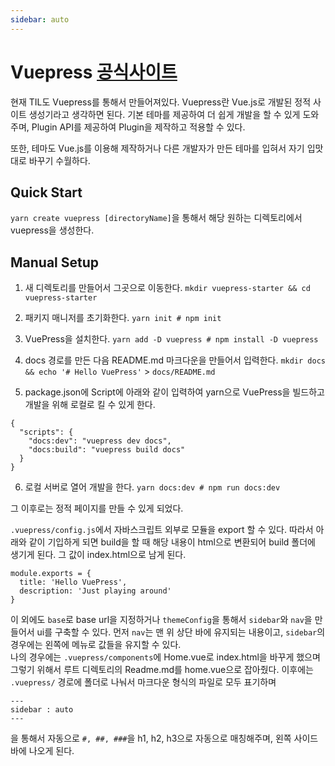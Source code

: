 ```yaml
---
sidebar: auto
---
```


# Vuepress [공식사이트](https://vuepress.vuejs.org/guide/)

현재 TIL도 Vuepress를 통해서 만들어져있다. Vuepress란 Vue.js로 개발된 정적 사이트 생성기라고 생각하면 된다. 기본 테마를 제공하여 더 쉽게 개발을 할 수 있게 도와주며, Plugin API를 제공하여 Plugin을 제작하고 적용할 수 있다.  

또한, 테마도 Vue.js를 이용해 제작하거나 다른 개발자가 만든 테마를 입혀서 자기 입맛대로 바꾸기 수월하다.  

## Quick Start
`yarn create vuepress [directoryName]`을 통해서 해당 원하는 디렉토리에서 vuepress을 생성한다.  

## Manual Setup
1) 새 디렉토리를 만들어서 그곳으로 이동한다.
`mkdir vuepress-starter && cd vuepress-starter`

2) 패키지 매니저를 초기화한다.
`yarn init # npm init`

3) VuePress을 설치한다.
`yarn add -D vuepress # npm install -D vuepress`

4) docs 경로를 만든 다음 README.md 마크다운을 만들어서 입력한다.
`mkdir docs && echo '# Hello VuePress'` > `docs/README.md`

5) package.json에 Script에 아래와 같이 입력하여 yarn으로 VuePress을 빌드하고 개발을 위해 로컬로 킬 수 있게 한다.
```
{
  "scripts": {
    "docs:dev": "vuepress dev docs",
    "docs:build": "vuepress build docs"
  }
}
```

6) 로컬 서버로 열어 개발을 한다.
`yarn docs:dev # npm run docs:dev`

그 이후로는 정적 페이지를 만들 수 있게 되었다.  

`.vuepress/config.js`에서 자바스크립트 외부로 모듈을 export 할 수 있다. 따라서 아래와 같이 기입하게 되면 build을 할 때 해당 내용이 html으로 변환되어 build 폴더에 생기게 된다. 그 값이 index.html으로 남게 된다.
```
module.exports = {
  title: 'Hello VuePress',
  description: 'Just playing around'
}
```
이 외에도 `base`로 base url을 지정하거나 `themeConfig`을 통해서 `sidebar`와 `nav`을 만들어서 ui를 구축할 수 있다. 먼저 `nav`는 맨 위 상단 바에 유지되는 내용이고, `sidebar`의 경우에는 왼쪽에 메뉴로 값들을 유지할 수 있다.  
나의 경우에는 `.vuepress/components`에 Home.vue로 index.html을 바꾸게 했으며 그렇기 위해서 루트 디렉토리의 Readme.md를 home.vue으로 잡아줬다. 이후에는 `.vuepress/` 경로에 폴더로 나눠서 마크다운 형식의 파일로 모두 표기하며  
```
---
sidebar : auto
---
```
을 통해서 자동으로 `#, ##, ###`을 h1, h2, h3으로 자동으로 매칭해주며, 왼쪽 사이드바에 나오게 된다.  